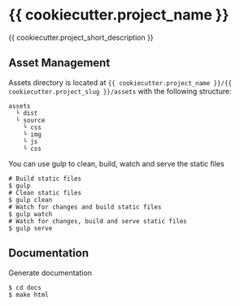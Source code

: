 # {{ cookiecutter.project_name }}

{{ cookiecutter.project_short_description }}

## Asset Management
Assets directory is located at `{{ cookiecutter.project_name }}/{{ cookiecutter.project_slug }}/assets`
with the following structure:

```
assets
  └ dist
  └ source
    └ css
    └ img
    └ js
    └ css
```
You can use gulp to clean, build, watch and serve the static files

``` shell
# Build static files
$ gulp
# Clean static files
$ gulp clean
# Watch for changes and build static files
$ gulp watch
# Watch for changes, build and serve static files
$ gulp serve
```

## Documentation
Generate documentation
``` shell
$ cd docs
$ make html
```
